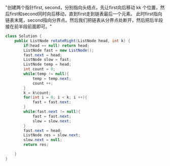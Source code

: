 "创建两个指针first, second，分别指向头结点，先让first向后移动 kk 个位置，然后first和second同时向后移动，直到first走到链表最后一个元素。
此时first指向链表末尾，second指向分界点。然后我们把链表从分界点处断开，然后把后半段接在前半段前面即可。"
``` java
class Solution {
    public ListNode rotateRight(ListNode head, int k) {
        if(head == null) return head;
        ListNode fast = new ListNode();
        fast.next = head;
        ListNode slow = fast;
        ListNode temp = head;
        int count = 0;
        while(temp != null){
            temp = temp.next;
            count ++;
        }
        k = k%count;
        for(int i = 0; i < k; i ++){
            fast = fast.next;
        }
        while(fast.next != null){
            fast = fast.next;
            slow = slow.next;
        }
        fast.next = head;
        ListNode res = slow.next;
        slow.next = null;
        return res;
        
    }
}
```
